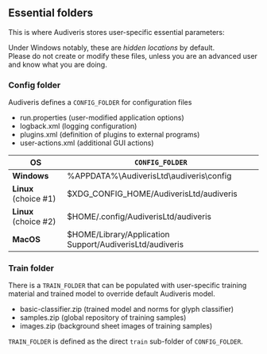 ---
---
## Essential folders

This is where Audiveris stores user-specific essential parameters:

Under Windows notably, these are _hidden locations_ by default.  
Please do not create or modify these files, unless you are an advanced user and
know what you are doing.

### Config folder

Audiveris defines a `CONFIG_FOLDER` for configuration files
- run.properties (user-modified application options)
- logback.xml (logging configuration)
- plugins.xml (definition of plugins to external programs)
- user-actions.xml (additional GUI actions)

|  OS | `CONFIG_FOLDER` |
| --- | --- |
| **Windows** | %APPDATA%\\AudiverisLtd\\audiveris\\config |
| **Linux** (choice #1)| $XDG_CONFIG_HOME/AudiverisLtd/audiveris |
| **Linux** (choice #2)| $HOME/.config/AudiverisLtd/audiveris |
| **MacOS** | $HOME/Library/Application Support/AudiverisLtd/audiveris |

### Train folder

There is a `TRAIN_FOLDER` that can be populated with user-specific training
material and trained model to override default Audiveris model.
  - basic-classifier.zip (trained model and norms for glyph classifier)
  - samples.zip (global repository of training samples)
  - images.zip (background sheet images of training samples)

``TRAIN_FOLDER`` is defined as the direct `train` sub-folder of `CONFIG_FOLDER`.
